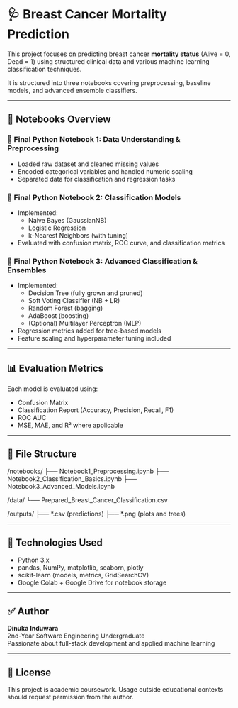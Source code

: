 # 🩺 Breast Cancer Mortality Prediction

This project focuses on predicting breast cancer **mortality status** (Alive = 0, Dead = 1) using structured clinical data and various machine learning classification techniques.

It is structured into three notebooks covering preprocessing, baseline models, and advanced ensemble classifiers.

---

## 📁 Notebooks Overview

### 📘 Final Python Notebook 1: Data Understanding & Preprocessing
- Loaded raw dataset and cleaned missing values
- Encoded categorical variables and handled numeric scaling
- Separated data for classification and regression tasks

### 📘 Final Python Notebook 2: Classification Models
- Implemented:
  - Naive Bayes (GaussianNB)
  - Logistic Regression
  - k-Nearest Neighbors (with tuning)
- Evaluated with confusion matrix, ROC curve, and classification metrics

### 📘 Final Python Notebook 3: Advanced Classification & Ensembles
- Implemented:
  - Decision Tree (fully grown and pruned)
  - Soft Voting Classifier (NB + LR)
  - Random Forest (bagging)
  - AdaBoost (boosting)
  - (Optional) Multilayer Perceptron (MLP)
- Regression metrics added for tree-based models
- Feature scaling and hyperparameter tuning included

---

## 📊 Evaluation Metrics
Each model is evaluated using:
- Confusion Matrix
- Classification Report (Accuracy, Precision, Recall, F1)
- ROC AUC
- MSE, MAE, and R² where applicable

---

## 📂 File Structure
/notebooks/
├── Notebook1_Preprocessing.ipynb
├── Notebook2_Classification_Basics.ipynb
├── Notebook3_Advanced_Models.ipynb

/data/
└── Prepared_Breast_Cancer_Classification.csv

/outputs/
├── *.csv (predictions)
├── *.png (plots and trees)


---

## 🔧 Technologies Used
- Python 3.x
- pandas, NumPy, matplotlib, seaborn, plotly
- scikit-learn (models, metrics, GridSearchCV)
- Google Colab + Google Drive for notebook storage

---

## ✅ Author
**Dinuka Induwara**  
2nd-Year Software Engineering Undergraduate  
Passionate about full-stack development and applied machine learning

---

## 📌 License
This project is academic coursework. Usage outside educational contexts should request permission from the author.
